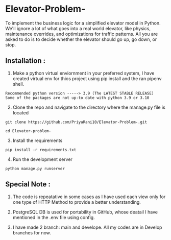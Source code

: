 # Elevator-Problem-
To implement the business logic for a simplified elevator model in Python. We'll ignore a lot of what goes into a real world elevator, like physics, maintenance overrides, and optimizations for traffic patterns. All you are asked to do is to decide whether the elevator should go up, go down, or stop.

## Installation : 
1. Make a python virtual enviornment in your preferred system, I  have created virtual env for thios project using pip install and the ran pipenv shell.
```
Recommended python version -----> 3.9 (The LATEST STABLE RELEASE)
Some of the packages are not up-to date with python 3.9 or 3.10
```

2. Clone the repo and navigate to the directory where the manage.py file is located
```
git clone https://github.com/PriyaRani10/Elevator-Problem-.git
```
```
cd Elevator-problem-
```

3. Install the requirements
```
pip install -r requirements.txt
```
4. Run the development server
```
python manage.py runserver
```

## Special Note :

1. The code is repeatative in some cases as I have used each view only for one type of HTTP Method to provide a better understanding.

2. PostgreSQL DB is used for portability in GitHub, whose deatail I have mentioned in the .env file using config.

3. I have made 2 branch: main and develope. All my codes are in Develop branches for now.
```
```


